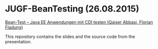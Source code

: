 # JUGF-BeanTesting (26.08.2015)
[Bean-Test – Java EE Anwendungen mit CDI testen (Qaiser Abbasi, Florian Fladung)](https://sites.google.com/site/jugffm/home/26-08-2015-bean-test-java-ee-anwendungen-mit-cdi-testen)

This repository contains the slides and the source code from the presentation.
